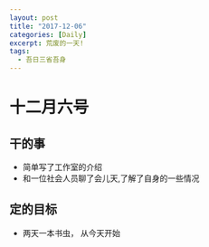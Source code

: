 ```yaml
---
layout: post
title: "2017-12-06"
categories: [Daily]
excerpt: 荒废的一天!
tags:
  - 吾日三省吾身
---
```



# 十二月六号

## 干的事

- 简单写了工作室的介绍
- 和一位社会人员聊了会儿天,了解了自身的一些情况


## 定的目标

- 两天一本书虫， 从今天开始


